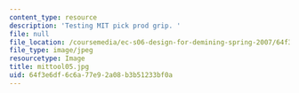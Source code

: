 ```yaml
---
content_type: resource
description: 'Testing MIT pick prod grip. '
file: null
file_location: /coursemedia/ec-s06-design-for-demining-spring-2007/64f3e6df6c6a77e92a08b3b51233bf0a_mittool05.jpg
file_type: image/jpeg
resourcetype: Image
title: mittool05.jpg
uid: 64f3e6df-6c6a-77e9-2a08-b3b51233bf0a
---
```

